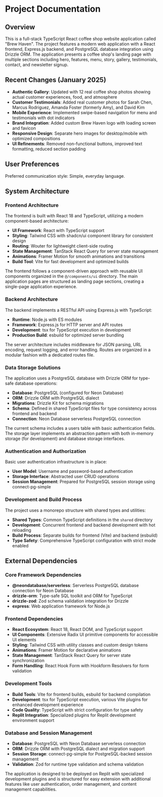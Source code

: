 # Project Documentation

## Overview

This is a full-stack TypeScript React coffee shop website application called "Brew Haven". The project features a modern web application with a React frontend, Express.js backend, and PostgreSQL database integration using Drizzle ORM. The application presents a coffee shop's landing page with multiple sections including hero, features, menu, story, gallery, testimonials, contact, and newsletter signup.

## Recent Changes (January 2025)

- **Authentic Gallery**: Updated with 12 real coffee shop photos showing actual customer experiences, food, and atmosphere
- **Customer Testimonials**: Added real customer photos for Sarah Chen, Marcus Rodriguez, Amanda Foster (formerly Amy), and David Kim
- **Mobile Experience**: Implemented swipe-based navigation for menu and testimonials with dot indicators
- **Brand Integration**: Added custom Brew Haven logo with loading screen and favicon
- **Responsive Design**: Separate hero images for desktop/mobile with optimized compositions
- **UI Refinements**: Removed non-functional buttons, improved text formatting, reduced section padding

## User Preferences

Preferred communication style: Simple, everyday language.

## System Architecture

### Frontend Architecture

The frontend is built with React 18 and TypeScript, utilizing a modern component-based architecture:

- **UI Framework**: React with TypeScript support
- **Styling**: Tailwind CSS with shadcn/ui component library for consistent design
- **Routing**: Wouter for lightweight client-side routing
- **State Management**: TanStack React Query for server state management
- **Animations**: Framer Motion for smooth animations and transitions
- **Build Tool**: Vite for fast development and optimized builds

The frontend follows a component-driven approach with reusable UI components organized in the `@/components/ui` directory. The main application pages are structured as landing page sections, creating a single-page application experience.

### Backend Architecture

The backend implements a RESTful API using Express.js with TypeScript:

- **Runtime**: Node.js with ES modules
- **Framework**: Express.js for HTTP server and API routes
- **Development**: tsx for TypeScript execution in development
- **Production Build**: esbuild for optimized server bundling

The server architecture includes middleware for JSON parsing, URL encoding, request logging, and error handling. Routes are organized in a modular fashion with a dedicated routes file.

### Data Storage Solutions

The application uses a PostgreSQL database with Drizzle ORM for type-safe database operations:

- **Database**: PostgreSQL (configured for Neon Database)
- **ORM**: Drizzle ORM with PostgreSQL dialect
- **Migrations**: Drizzle Kit for schema migrations
- **Schema**: Defined in shared TypeScript files for type consistency across frontend and backend
- **Connection**: Neon Database serverless PostgreSQL connection

The current schema includes a users table with basic authentication fields. The storage layer implements an abstraction pattern with both in-memory storage (for development) and database storage interfaces.

### Authentication and Authorization

Basic user authentication infrastructure is in place:

- **User Model**: Username and password-based authentication
- **Storage Interface**: Abstracted user CRUD operations
- **Session Management**: Prepared for PostgreSQL session storage using connect-pg-simple

### Development and Build Process

The project uses a monorepo structure with shared types and utilities:

- **Shared Types**: Common TypeScript definitions in the `shared` directory
- **Development**: Concurrent frontend and backend development with hot reloading
- **Build Process**: Separate builds for frontend (Vite) and backend (esbuild)
- **Type Safety**: Comprehensive TypeScript configuration with strict mode enabled

## External Dependencies

### Core Framework Dependencies

- **@neondatabase/serverless**: Serverless PostgreSQL database connection for Neon Database
- **drizzle-orm**: Type-safe SQL toolkit and ORM for TypeScript
- **drizzle-zod**: Zod schema validation integration for Drizzle
- **express**: Web application framework for Node.js

### Frontend Dependencies

- **React Ecosystem**: React 18, React DOM, and TypeScript support
- **UI Components**: Extensive Radix UI primitive components for accessible UI elements
- **Styling**: Tailwind CSS with utility classes and custom design tokens
- **Animations**: Framer Motion for declarative animations
- **State Management**: TanStack React Query for server state synchronization
- **Form Handling**: React Hook Form with Hookform Resolvers for form validation

### Development Tools

- **Build Tools**: Vite for frontend builds, esbuild for backend compilation
- **Development**: tsx for TypeScript execution, various Vite plugins for enhanced development experience
- **Code Quality**: TypeScript with strict configuration for type safety
- **Replit Integration**: Specialized plugins for Replit development environment support

### Database and Session Management

- **Database**: PostgreSQL with Neon Database serverless connection
- **ORM**: Drizzle ORM with PostgreSQL dialect and migration support
- **Session Storage**: connect-pg-simple for PostgreSQL-backed session management
- **Validation**: Zod for runtime type validation and schema validation

The application is designed to be deployed on Replit with specialized development plugins and is structured for easy extension with additional features like user authentication, order management, and content management capabilities.